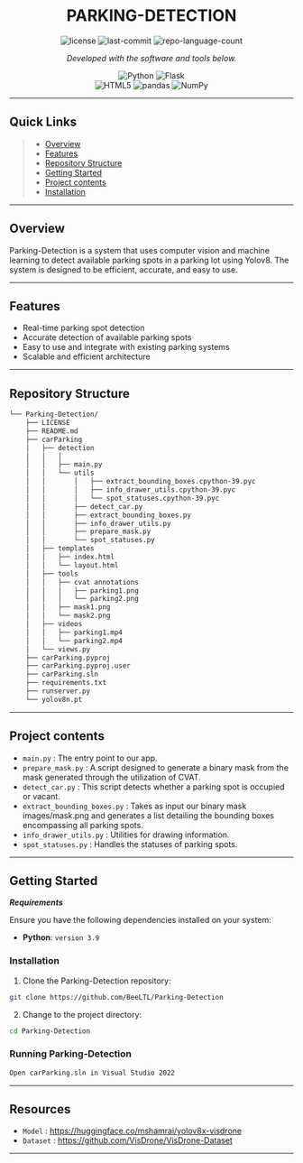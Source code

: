 
<p align="center">
    <h1 align="center">PARKING-DETECTION</h1>
</p>

<p align="center">
	<img src="https://img.shields.io/github/license/BeeLTL/Parking-Detection?style=flat&color=0080ff" alt="license">
	<img src="https://img.shields.io/github/last-commit/BeeLTL/Parking-Detection?style=flat&logo=git&logoColor=white&color=0080ff" alt="last-commit">
	<img src="https://img.shields.io/github/languages/count/BeeLTL/Parking-Detection?style=flat&color=0080ff" alt="repo-language-count">
<p>
<p align="center">
		<em>Developed with the software and tools below.</em>
</p>
<p align="center">
	<img src="https://img.shields.io/badge/Python-3776AB.svg?style=flat&logo=Python&logoColor=white" alt="Python">
 	<img src="https://img.shields.io/badge/Flask-000000.svg?style=flat&logo=Flask&logoColor=white" alt="Flask">
	<br>
	<img src="https://img.shields.io/badge/HTML5-E34F26.svg?style=flat&logo=HTML5&logoColor=white" alt="HTML5">
	<img src="https://img.shields.io/badge/pandas-150458.svg?style=flat&logo=pandas&logoColor=white" alt="pandas">
	<img src="https://img.shields.io/badge/NumPy-013243.svg?style=flat&logo=NumPy&logoColor=white" alt="NumPy">
</p>
<hr>

##  Quick Links

> - [ Overview](#overview)
> - [ Features](#features)
> - [ Repository Structure](#repository-structure)
> -  [ Getting Started](#getting-started)
> - [ Project contents](#project-contents)
> - [ Installation](#installation)

---

##  Overview

Parking-Detection is a system that uses computer vision and machine learning to detect available parking spots in a parking lot using Yolov8. The system is designed to be efficient, accurate, and easy to use.

---

##  Features

* Real-time parking spot detection
* Accurate detection of available parking spots
* Easy to use and integrate with existing parking systems
* Scalable and efficient architecture

---

##  Repository Structure

```sh
└── Parking-Detection/
    ├── LICENSE
    ├── README.md
    ├── carParking
    │   ├── detection
    │   │   │   
    │   │   ├── main.py
    │   │   └── utils
    │   │       │   ├── extract_bounding_boxes.cpython-39.pyc
    │   │       │   ├── info_drawer_utils.cpython-39.pyc
    │   │       │   └── spot_statuses.cpython-39.pyc
    │   │       ├── detect_car.py
    │   │       ├── extract_bounding_boxes.py
    │   │       ├── info_drawer_utils.py
    │   │       ├── prepare_mask.py
    │   │       └── spot_statuses.py
    │   ├── templates
    │   │   ├── index.html
    │   │   └── layout.html
    │   ├── tools
    │   │   ├── cvat annotations
    │   │   │   ├── parking1.png
    │   │   │   └── parking2.png
    │   │   ├── mask1.png
    │   │   └── mask2.png
    │   ├── videos
    │   │   ├── parking1.mp4
    │   │   └── parking2.mp4
    │   └── views.py
    ├── carParking.pyproj
    ├── carParking.pyproj.user
    ├── carParking.sln
    ├── requirements.txt
    ├── runserver.py
    └── yolov8n.pt
```


---

##  Project contents
* `main.py` : The entry point to our app.
* `prepare_mask.py` : A script designed to generate a binary mask from the mask generated through the utilization of CVAT.
* `detect_car.py` : This script detects whether a parking spot is occupied or vacant.
* `extract_bounding_boxes.py` : Takes as input our binary mask images/mask.png and generates a list detailing the bounding boxes encompassing all parking spots.
* `info_drawer_utils.py` : Utilities for drawing information.
* `spot_statuses.py` : Handles the statuses of parking spots.
---

##  Getting Started

***Requirements***

Ensure you have the following dependencies installed on your system:

* **Python**: `version 3.9`

###  Installation

1. Clone the Parking-Detection repository:

```sh
git clone https://github.com/BeeLTL/Parking-Detection
```

2. Change to the project directory:

```sh
cd Parking-Detection
```

###  Running Parking-Detection
```sh
Open carParking.sln in Visual Studio 2022
```


---





##  Resources

* `Model` : https://huggingface.co/mshamrai/yolov8x-visdrone
* `Dataset` : https://github.com/VisDrone/VisDrone-Dataset


---



